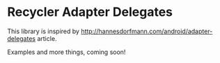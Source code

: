 # Recycler Adapter Delegates

This library is inspired by http://hannesdorfmann.com/android/adapter-delegates article.

Examples and more things, coming soon!
